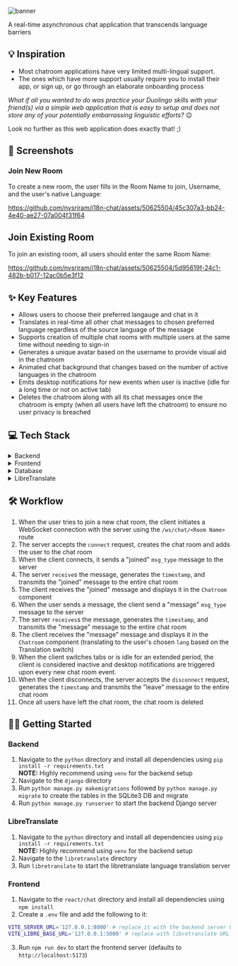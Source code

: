 ![banner](https://github.com/nvsriram/i18n-chat/assets/50625504/8a4d3d85-0597-4948-a214-c94ce1834223)

A real-time asynchronous chat application that transcends language barriers

## :bulb: Inspiration

- Most chatroom applications have very limited multi-lingual support.
- The ones which have more support usually require you to install their app, or sign up, or go through an elaborate onboarding process

_What if all you wanted to do was practice your Duolingo skills with your friend(s) via a simple web application that is easy to setup and does not store any of your potentially embarrassing linguistic efforts?_ :wink:

Look no further as this web application does exactly that! ;)

## 📸 Screenshots

### Join New Room

To create a new room, the user fills in the Room Name to join, Username, and the user's native Language:

https://github.com/nvsriram/i18n-chat/assets/50625504/45c307a3-bb24-4e40-ae27-07a004f31f64

## Join Existing Room

To join an existing room, all users should enter the same Room Name:

https://github.com/nvsriram/i18n-chat/assets/50625504/5d95619f-24c1-482b-b017-12ac0b5e3f12

## ✨ Key Features

- Allows users to choose their preferred langauge and chat in it
- Translates in real-time all other chat messages to chosen preferred language regardless of the source language of the message
- Supports creation of multiple chat rooms with multiple users at the same time without needing to sign-in
- Generates a unique avatar based on the username to provide visual aid in the chatroom
- Animated chat background that changes based on the number of active languages in the chatroom
- Emits desktop notifications for new events when user is inactive (idle for a long time or not on active tab)
- Deletes the chatroom along with all its chat messages once the chatroom is empty (when all users have left the chatroom) to ensure no user privacy is breached

## 💻 Tech Stack

<details>
 <summary>Backend</summary>

- The backend is setup using Django
- It also uses [Django Channels](https://channels.readthedocs.io/en/stable/) to make use of WebSockets
- Models:

  | Name       | Description                     | Fields                                                         |
  | ---------- | ------------------------------- | -------------------------------------------------------------- |
  | `ChatUser` | This represents the chat user.  | `name`: username of the chat user in the chat room.            |
  |            |                                 | `lang`: chosen preferred langauge of the user.                 |
  | `Message`  | This represents a chat message. | `author`: user who posted the chat message.                    |
  |            |                                 | `room`: name of the `Room` where the chat message was posted.  |
  |            |                                 | `content`: text content of the chat message.                   |
  |            |                                 | `lang`: chosen preferred langauge of the user.                 |
  |            |                                 | `timestamp`: backend server timestamp of the received message. |
  | `Room`     | This represents a chat room.    | `name`: identifier of the chat room.                           |
  |            |                                 | `users`: list of `ChatUser`s that are a part of the chat room. |

- Websocket API route: `/ws/chat/<Room Name>`
- On `connect`:

  - Creates chat room if not done so previously
  - Adds the user to the chat room group

- On `disconnect`:

  - Removes the user from the chat room group
  - Deletes the chat room if all users have left the chat room

- On `send`:

  - Sends JSON data with `msg_type` ("joined" | "leave" | "message"), `message` (text content if "message" `msg_type`), `user_id`, `username`, `lang` (chosen preferred language), `timestamp` (backend server timestamp of event)

- On `receive`:

  - Performs the appropriate action based on the `msg_type` of the incoming JSON data
  - Transmits the received event to the entire chat room by performing a `send`

</details>
<details>
<summary>Frontend</summary>

- The frontend is setup using React - Typescript using [Vite](https://vitejs.dev/) as a SPA.
- The `JoinRoom` component allows the user to enter the chat room they wish to join (or create), their name, and their preferred language and join the chat room.
- The `Chatroom` component allows the user to chat and displays the chat room events and translated chat messages of everyone else in the chat room. Users can optionally toggle the Translation switch to have the chat messages be displayed without translation.

</details>
<details>
<summary>Database</summary>

- Currently the database is a SQLite3 DB
- The database would only need to store the messages and events for a single chat room session. Hence, high database scalability is not a requirement.

</details>
<details>
<summary>LibreTranslate</summary>

- Self-hosted [LibreTranslate](https://libretranslate.com/) server powers the user language selection and language translation [REST APIs](https://libretranslate.com/docs/)
</details>

## 🛠️ Workflow

1. When the user tries to join a new chat room, the client initiates a WebSocket connection with the server using the `/ws/chat/<Room Name>` route
2. The server accepts the `connect` request, creates the chat room and adds the user to the chat room
3. When the client connects, it sends a "joined" `msg_type` message to the server
4. The server `receive`s the message, generates the `timestamp`, and transmits the "joined" message to the entire chat room
5. The client receives the "joined" message and displays it in the `Chatroom` component
6. When the user sends a message, the client send a "message" `msg_type` message to the server
7. The server `receives`s the message, generates the `timestamp`, and transmits the "message" message to the entire chat room
8. The client receives the "message" message and displays it in the `Chatroom` component (translating to the user's chosen `lang` based on the Translation switch)
9. When the client switches tabs or is idle for an extended period, the client is considered inactive and desktop notifications are triggered upon every new chat room event.
10. When the client disconnects, the server accepts the `disconnect` request, generates the `timestamp` and transmits the "leave" message to the entire chat room
11. Once all users have left the chat room, the chat room is deleted

## 🧑‍💻 Getting Started

### Backend

1. Navigate to the `python` directory and install all dependencies using `pip install -r requirements.txt` <br />**NOTE:** Highly recommend using `venv` for the backend setup
2. Navigate to the `django` directory
3. Run `python manage.py makemigrations` followed by `python manage.py migrate` to create the tables in the SQLite3 DB and migrate
4. Run `python manage.py runserver` to start the backend Django server

### LibreTranslate

1. Navigate to the `python` directory and install all dependencies using `pip install -r requirements.txt` <br />**NOTE:** Highly recommend using `venv` for the backend setup
2. Navigate to the `libretranslate` directory
3. Run `libretranslate` to start the libretranslate language translation server

### Frontend

1. Navigate to the `react/chat` directory and install all dependencies using `npm install`
2. Create a `.env` file and add the following to it:

```bash
VITE_SERVER_URL='127.0.0.1:8000' # replace it with the backend server URL
VITE_LIBRE_BASE_URL='127.0.0.1:5000' # replace with libretranslate URL
```

3. Run `npm run dev` to start the frontend server (defaults to `http://localhost:5173`)
